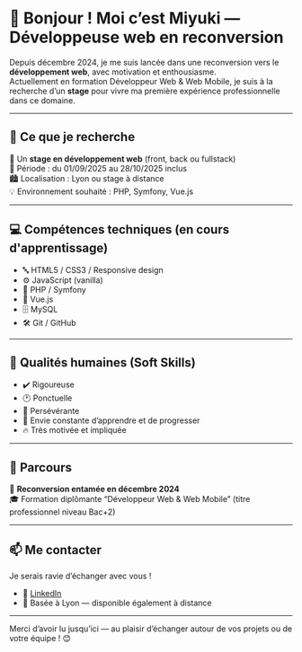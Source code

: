 # 👋 Bonjour ! Moi c’est Miyuki — Développeuse web en reconversion

Depuis décembre 2024, je me suis lancée dans une reconversion vers le **développement web**, avec motivation et enthousiasme.  
Actuellement en formation Développeur Web & Web Mobile, je suis à la recherche d’un **stage** pour vivre ma première expérience professionnelle dans ce domaine.

---

## 🎯 Ce que je recherche

🔎 Un **stage en développement web** (front, back ou fullstack)  
📅 Période : du 01/09/2025 au 28/10/2025 inclus  
🏙️ Localisation : Lyon ou stage à distance  
💡 Environnement souhaité : PHP, Symfony, Vue.js  

---

## 💻 Compétences techniques (en cours d'apprentissage)

- 🔤 HTML5 / CSS3 / Responsive design  
- ⚙️ JavaScript (vanilla)  
- 🔧 PHP / Symfony  
- 🧱 Vue.js  
- 🗄️ MySQL  
- 🛠️ Git / GitHub  

---

## 🤝 Qualités humaines (Soft Skills)

- ✔️ Rigoureuse  
- 🕐 Ponctuelle  
- 💪 Persévérante  
- 🚀 Envie constante d’apprendre et de progresser  
- 🔥 Très motivée et impliquée

---

## 👣 Parcours

🧭 **Reconversion entamée en décembre 2024**  
🎓 Formation diplômante “Développeur Web & Web Mobile” (titre professionnel niveau Bac+2)

---

## 📫 Me contacter

Je serais ravie d’échanger avec vous !

- 💼 [LinkedIn](https://www.linkedin.com/in/miyuki-cherbal-b79887366)  
- 📍 Basée à Lyon — disponible également à distance

---

Merci d’avoir lu jusqu’ici — au plaisir d’échanger autour de vos projets ou de votre équipe ! 😊
